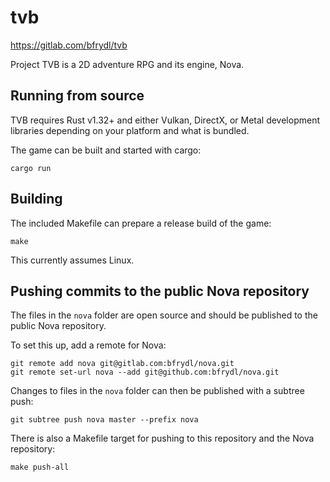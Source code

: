 # tvb

https://gitlab.com/bfrydl/tvb

Project TVB is a 2D adventure RPG and its engine, Nova.

## Running from source

TVB requires Rust v1.32+ and either Vulkan, DirectX, or Metal development
libraries depending on your platform and what is bundled.

The game can be built and started with cargo:

    cargo run

## Building

The included Makefile can prepare a release build of the game:

    make

This currently assumes Linux.

## Pushing commits to the public Nova repository

The files in the `nova` folder are open source and should be published to the
public Nova repository.

To set this up, add a remote for Nova:

    git remote add nova git@gitlab.com:bfrydl/nova.git
    git remote set-url nova --add git@github.com:bfrydl/nova.git

Changes to files in the `nova` folder can then be published with a subtree push:

    git subtree push nova master --prefix nova

There is also a Makefile target for pushing to this repository and the Nova
repository:

    make push-all
